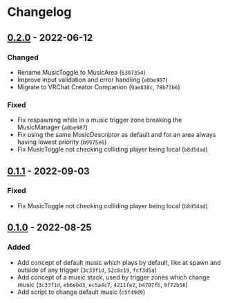 
# Changelog

## [0.2.0] - 2022-06-12

### Changed

- Rename MusicToggle to MusicArea (`6307354`)
- Improve input validation and error handling (`a0be987`)
- Migrate to VRChat Creator Companion (`9ae838c`, `78b73b6`)

### Fixed

- Fix respawning while in a music trigger zone breaking the MusicManager (`a0be987`)
- Fix using the same MusicDescriptor as default and for an area always having lowest priority (`b9975e6`)
- Fix MusicToggle not checking colliding player being local (`b8d5dad`)

## [0.1.1] - 2022-09-03

### Fixed

- Fix MusicToggle not checking colliding player being local (`b8d5dad`)

## [0.1.0] - 2022-08-25

### Added

- Add concept of default music which plays by default, like at spawn and outside of any trigger (`3c33f1d`, `52c8c19`, `fcf3d5a`)
- Add concept of a music stack, used by trigger zones which change music (`3c33f1d`, `eb6ebd3`, `ec5a4c7`, `4211fe2`, `b4707fb`, `9f72b56`)
- Add script to change default music (`c5f49d9`)

<!-- MusicControl_v0.2.0 -->
<!-- MusicControl_v0.1.1 -->
<!-- MusicControl_v0.1.0 -->

[0.2.0]: /dev/null
[0.1.1]: /dev/null
[0.1.0]: /dev/null
